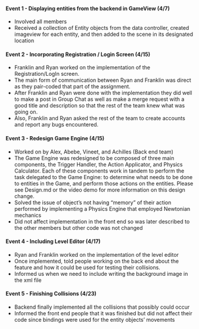 #### Event 1 - Displaying entities from the backend in GameView (4/7)

- Involved all members
- Received a collection of Entity objects from the data controller, created imageview for each entity, and then 
added to the scene in its designated location

#### Event 2 - Incorporating Registration / Login Screen (4/15)

- Franklin and Ryan worked on the implementation of the Registration/LogIn screen.
- The main form of communication between Ryan and Franklin was direct as they pair-coded that part of the assignment.
- After Franklin and Ryan were done with the implementation they did well to make a post in Group Chat as well as make 
a merge request with a good title and description so that the rest of the team knew what was going on.
- Also, Franklin and Ryan asked the rest of the team to create accounts and report any bugs encountered.

#### Event 3 - Redesign Game Engine (4/15)

- Worked on by Alex, Abebe, Vineet, and Achilles (Back end team)
- The Game Engine was redesigned to be composed of three main components, the Trigger Handler, the Action Applicator, 
and Physics Calculator. Each of these components work in tandem to perform the task delegated to the Game Engine: to 
determine what needs to be done to entities in the Game, and perform those actions on the entities. 
Please see Design.md or the video demo for more information on this design change.
- Solved the issue of object’s not having “memory” of their action performed by implementing a Physics Engine that 
employed Newtonian mechanics
- Did not affect implementation in the front end so was later described to the other members but other code was 
not changed


#### Event 4 - Including Level Editor (4/17)

- Ryan and Franklin worked on the implementation of the level editor
- Once implemented, told people working on the back end about the feature and how it could be used for testing their 
collisions. 
- Informed us when we need to include writing the background image in the xml file


#### Event 5 - Finishing Collisions (4/23)
- Backend finally implemented all the collisions that possibly could occur
- Informed the front end people that it was finished but did not affect their code since bindings were used for the 
entity objects’ movements

